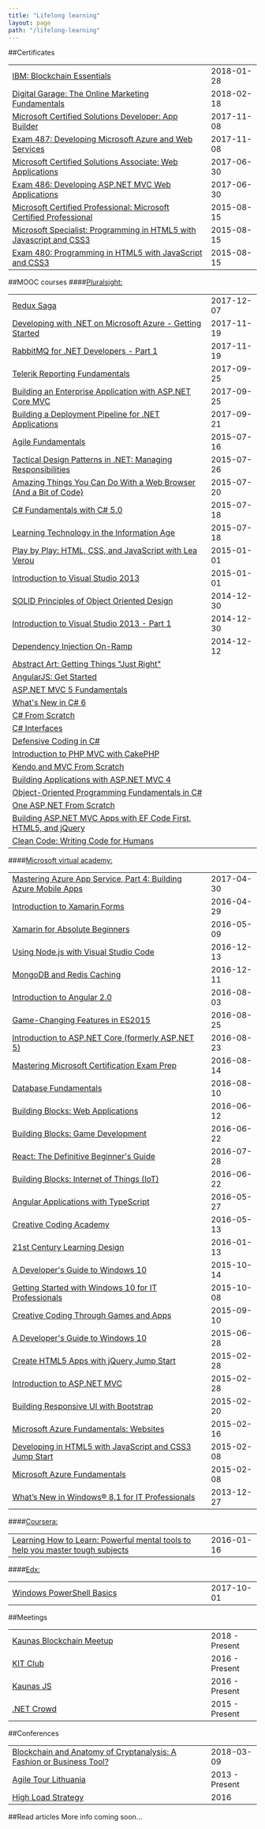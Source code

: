 ```yaml
---
title: "Lifelong learning"
layout: page
path: "/lifelong-learning"
---
```


##Certificates</h2>
<table style="width: 100%">
    <colgroup>
       <col span="1" width="80%">
       <col span="1" width="20%">
    </colgroup>
    <thead>
    </thead>
    <tbody>
        <tr>
            <td><a target="_blank" href="https://www.youracclaim.com/badges/e2b1e93a-2b91-4b0d-9eb4-51036aaff606/linked_in_profile">IBM: Blockchain Essentials</a></td>
            <td>2018-01-28</td>
        </tr>
        <tr>
            <td><a target="_blank" href="https://1drv.ms/b/s!AhQWgU5OurTKjIEiATRJODl12UhxiA">Digital Garage: The Online Marketing Fundamentals</a></td>
            <td>2018-02-18</td>
        </tr>
        <tr>
            <td><a target="_blank" href="https://www.youracclaim.com/badges/702c4ea5-13a1-4282-998d-a0e80a410419/linked_in_profile">Microsoft Certified Solutions Developer: App Builder</a></td>
            <td>2017-11-08</td>
        </tr>
        <tr>
            <td><a target="_blank" href="https://www.youracclaim.com/badges/fc3485bb-bf95-45dd-a380-ba69ba7de718/linked_in_profile">Exam 487: Developing Microsoft Azure and Web Services</a></td>
            <td>2017-11-08</td>
        </tr>
        <tr>
            <td><a target="_blank" href="https://www.youracclaim.com/badges/7c743e24-de83-4ad1-bc31-8a7420538f9f">Microsoft Certified Solutions Associate: Web Applications</a></td>
            <td>2017-06-30</td>
        </tr>
        <tr>
            <td><a target="_blank" href="https://www.youracclaim.com/badges/2bbe4b67-414a-426c-b535-d7e61341cb63">Exam 486: Developing ASP.NET MVC Web Applications</a></td>
            <td>2017-06-30</td>
        </tr>
        <tr>
            <td><a target="_blank" href="https://www.microsoft.com/en-us/learning/microsoft-certified-professional.aspx">Microsoft Certified Professional: Microsoft Certified Professional</a></td>
            <td>2015-08-15</td>
        </tr>
        <tr>
            <td><a target="_blank" href="https://www.youracclaim.com/badges/d6d79c1c-b26b-4f53-b2b6-2b7494a3f6c0">Microsoft Specialist: Programming in HTML5 with Javascript and CSS3</a></td>
            <td>2015-08-15</td>
        </tr>
        <tr>
            <td><a target="_blank" href="https://www.youracclaim.com/badges/d6d79c1c-b26b-4f53-b2b6-2b7494a3f6c0">Exam 480: Programming in HTML5 with JavaScript and CSS3</a></td>
            <td>2015-08-15</td>
        </tr>
    </tbody>
</table>

##MOOC courses</h2>
####[Pluralsight:](https://app.pluralsight.com/)
<table style="width: 100%">
    <colgroup>
       <col span="1" width="80%">
       <col span="1" width="20%">
    </colgroup>
    <thead>
    </thead>
    <tbody>
        <tr>
            <td><a href="#">Redux Saga</a></td>
            <td>2017-12-07</td>
        </tr>
        <tr>
            <td><a href="#">Developing with .NET on Microsoft Azure - Getting Started</a></td>
            <td>2017-11-19</td>
        </tr>
        <tr>
            <td><a href="#">RabbitMQ for .NET Developers - Part 1</a></td>
            <td>2017-11-19</td>
        </tr>
        <tr>
            <td><a href="#">Telerik Reporting Fundamentals</a></td>
            <td>2017-09-25</td>
        </tr>
        <tr>
            <td><a href="#">Building an Enterprise Application with ASP.NET Core MVC</a></td>
            <td>2017-09-25</td>
        </tr>
        <tr>
            <td><a href="#">Building a Deployment Pipeline for .NET Applications</a></td>
            <td>2017-09-21</td>
        </tr>
        <tr>
            <td><a href="#">Agile Fundamentals</a></td>
            <td>2015-07-16</td>
        </tr>
        <tr>
            <td><a href="#">Tactical Design Patterns in .NET: Managing Responsibilities</a></td>
            <td>2015-07-26</td>
        </tr>
        <tr>
            <td><a href="#">Amazing Things You Can Do With a Web Browser (And a Bit of Code)</a></td>
            <td>2015-07-20</td>
        </tr>
        <tr>
            <td><a href="#">C# Fundamentals with C# 5.0</a></td>
            <td>2015-07-18</td>
        </tr>
        <tr>
            <td><a href="#">Learning Technology in the Information Age</a></td>
            <td>2015-07-18</td>
        </tr>
        <tr>
            <td><a href="#">Play by Play: HTML, CSS, and JavaScript with Lea Verou</a></td>
            <td>2015-01-01</td>
        </tr>
        <tr>
            <td><a href="#">Introduction to Visual Studio 2013</a></td>
            <td>2015-01-01</td>
        </tr>
        <tr>
            <td><a href="#">SOLID Principles of Object Oriented Design</a></td>
            <td>2014-12-30</td>
        </tr>
        <tr>
            <td><a href="#">Introduction to Visual Studio 2013 - Part 1</a></td>
            <td>2014-12-30</td>
        </tr>
        <tr>
            <td><a href="#">Dependency Injection On-Ramp</a></td>
            <td>2014-12-12</td>
        </tr>
        <tr>
            <td><a href="#">Abstract Art: Getting Things "Just Right"</a></td>
            <td></td>
        </tr>
        <tr>
            <td><a href="#">AngularJS: Get Started</a></td>
            <td></td>
        </tr>
        <tr>
            <td><a href="#">ASP.NET MVC 5 Fundamentals</a></td>
            <td></td>
        </tr>
        <tr>
            <td><a href="#">What's New in C# 6</a></td>
            <td></td>
        </tr>
        <tr>
            <td><a href="#">C# From Scratch</a></td>
            <td></td>
        </tr>
        <tr>
            <td><a href="#">C# Interfaces</a></td>
            <td></td>
        </tr>
        <tr>
            <td><a href="#">Defensive Coding in C#</a></td>
            <td></td>
        </tr>
        <tr>
            <td><a href="#">Introduction to PHP MVC with CakePHP</a></td>
            <td></td>
        </tr>
        <tr>
            <td><a href="#">Kendo and MVC From Scratch</a></td>
            <td></td>
        </tr>
        <tr>
            <td><a href="#">Building Applications with ASP.NET MVC 4</a></td>
            <td></td>
        </tr>
        <tr>
            <td><a href="#">Object-Oriented Programming Fundamentals in C#</a></td>
            <td></td>
        </tr>
        <tr>
            <td><a href="#">One ASP.NET From Scratch</a></td>
            <td></td>
        </tr>
        <tr>
            <td><a href="#">Building ASP.NET MVC Apps with EF Code First, HTML5, and jQuery</a></td>
            <td></td>
        </tr>
        <tr>
            <td><a href="#">Clean Code: Writing Code for Humans</a></td>
            <td></td>
        </tr>
    </tbody>
</table>

####[Microsoft virtual academy:](https://mva.microsoft.com/)
<table style="width: 100%">
    <colgroup>
       <col span="1" width="80%">
       <col span="1" width="20%">
    </colgroup>
    <thead>
    </thead>
    <tbody>
        <tr>
            <td><a href="#">Mastering Azure App Service, Part 4: Building Azure Mobile Apps</a></td>
            <td>2017-04-30</td>
        </tr>
        <tr>
            <td><a href="#">Introduction to Xamarin.Forms</a></td>
            <td>2016-04-29</td>
        </tr>
        <tr>
            <td><a href="#">Xamarin for Absolute Beginners</a></td>
            <td>2016-05-09</td>
        </tr>
        <tr>
            <td><a href="#">Using Node.js with Visual Studio Code</a></td>
            <td>2016-12-13</td>
        </tr>
        <tr>
            <td><a href="#">MongoDB and Redis Caching</a></td>
            <td>2016-12-11</td>
        </tr>
        <tr>
            <td><a href="#">Introduction to Angular 2.0</a></td>
            <td>2016-08-03</td>
        </tr>
        <tr>
            <td><a href="#">Game-Changing Features in ES2015</a></td>
            <td>2016-08-25</td>
        </tr>
        <tr>
            <td><a href="#">Introduction to ASP.NET Core (formerly ASP.NET 5)</a></td>
            <td>2016-08-23</td>
        </tr>
        <tr>
            <td><a href="#">Mastering Microsoft Certification Exam Prep</a></td>
            <td>2016-08-14</td>
        </tr>
        <tr>
            <td><a href="#">Database Fundamentals</a></td>
            <td>2016-08-10</td>
        </tr>
        <tr>
            <td><a href="#">Building Blocks: Web Applications</a></td>
            <td>2016-06-12</td>
        </tr>
        <tr>
            <td><a href="#">Building Blocks: Game Development</a></td>
            <td>2016-06-22</td>
        </tr>
        <tr>
            <td><a href="#">React: The Definitive Beginner's Guide</a></td>
            <td>2016-07-28</td>
        </tr>
        <tr>
            <td><a href="#">Building Blocks: Internet of Things (IoT)</a></td>
            <td>2016-06-22</td>
        </tr>
        <tr>
            <td><a href="#">Angular Applications with TypeScript</a></td>
            <td>2016-05-27</td>
        </tr>
        <tr>
            <td><a href="#">Creative Coding Academy</a></td>
            <td>2016-05-13</td>
        </tr>
        <tr>
            <td><a href="#">21st Century Learning Design</a></td>
            <td>2016-01-13</td>
        </tr>
        <tr>
            <td><a href="#">A Developer's Guide to Windows 10</a></td>
            <td>2015-10-14</td>
        </tr>
        <tr>
            <td><a href="#">Getting Started with Windows 10 for IT Professionals</a></td>
            <td>2015-10-08</td>
        </tr>
        <tr>
            <td><a href="#">Creative Coding Through Games and Apps</a></td>
            <td>2015-09-10</td>
        </tr>
        <tr>
            <td><a href="#">A Developer's Guide to Windows 10</a></td>
            <td>2015-06-28</td>
        </tr>
        <tr>
            <td><a href="#">Create HTML5 Apps with jQuery Jump Start</a></td>
            <td>2015-02-28</td>
        </tr>
        <tr>
            <td><a href="#">Introduction to ASP.NET MVC</a></td>
            <td>2015-02-28</td>
        </tr>
        <tr>
            <td><a href="#">Building Responsive UI with Bootstrap</a></td>
            <td>2015-02-20</td>
        </tr>
        <tr>
            <td><a href="#">Microsoft Azure Fundamentals: Websites</a></td>
            <td>2015-02-16</td>
        </tr>
        <tr>
            <td><a href="#">Developing in HTML5 with JavaScript and CSS3 Jump Start</a></td>
            <td>2015-02-08</td>
        </tr>
        <tr>
            <td><a href="#">Microsoft Azure Fundamentals</a></td>
            <td>2015-02-08</td>
        </tr>
        <tr>
            <td><a href="#">What’s New in Windows® 8.1 for IT Professionals</a></td>
            <td>2013-12-27</td>
        </tr>
    </tbody>
</table>

####[Coursera:](https://www.coursera.org/)
<table style="width: 100%">
    <colgroup>
       <col span="1" width="80%">
       <col span="1" width="20%">
    </colgroup>
    <thead>
    </thead>
    <tbody>
        <tr>
            <td><a target="_blank" href="https://www.coursera.org/learn/learning-how-to-learn/">Learning How to Learn: Powerful mental tools to help you master tough subjects</a></td>
            <td>2016-01-16</td>
        </tr>
    </tbody>
</table>

####[Edx:](https://courses.edx.org/)
<table style="width: 100%">
    <colgroup>
       <col span="1" width="80%">
       <col span="1" width="20%">
    </colgroup>
    <thead>
    </thead>
    <tbody>
        <tr>
            <td><a target="_blank" href="https://www.edx.org/course/windows-powershell-basics-microsoft-inf210x-2">Windows PowerShell Basics</a></td>
            <td>2017-10-01</td>
        </tr>
    </tbody>
</table>

##Meetings</h2>
<table style="width: 100%">
    <colgroup>
       <col span="1" width="80%">
       <col span="1" width="20%">
    </colgroup>
    <thead>
    </thead>
    <tbody>
        <tr>
            <td><a target="_blank" href="https://www.meetup.com/Kaunas-Blockchain-Meetup/">Kaunas Blockchain Meetup</a></td>
            <td>2018 - Present</td>
        </tr>
        <tr>
            <td><a target="_blank" href="https://facebook.com/groups/KITclubas/">KIT Club</a></td>
            <td>2016 - Present</td>
        </tr><tr>
            <td><a target="_blank" href="http://kaunasjs.lt/">Kaunas JS</a></td>
            <td>2016 - Present</td>
        </tr>
        <tr>
            <td><a target="_blank" href="http://dotnetcrowd.lt/">.NET Crowd</a></td>
            <td>2015 - Present</td>
        </tr>
    </tbody>
</table>

##Conferences</h2>
<table style="width: 100%">
    <colgroup>
       <col span="1" width="80%">
       <col span="1" width="20%">
    </colgroup>
    <thead>
    </thead>
    <tbody>
        <tr>
            <td><a target="_blank" href="https://www.facebook.com/events/336812826838800/">Blockchain and Anatomy of Cryptanalysis: A Fashion or Business Tool?</a><br/></td>
            <td>2018-03-09</td>
        </tr>
        <tr>
            <td><a target="_blank" href="http://agileturas.lt/">Agile Tour Lithuania</a></td>
            <td>2013 - Present</td>
        </tr>
        <tr>
            <td><a target="_blank" href="https://www.facebook.com/events/739492666186403/">High Load Strategy</a></td>
            <td>2016</td>
        </tr>
    </tbody>
</table>

##Read articles
More info coming soon...
